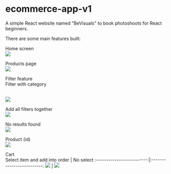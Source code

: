 # ecommerce-app-v1

A simple React website named "BeVisuals" to book photoshoots for React beginners. 

There are some main features built:

Home screen
<br />
![](https://scontent.fosu1-1.fna.fbcdn.net/v/t1.15752-9/309118221_625556589043488_2822474397561608355_n.png?_nc_cat=107&ccb=1-7&_nc_sid=ae9488&_nc_ohc=_GPlIRcSksIAX_mI7pb&_nc_ht=scontent.fosu1-1.fna&oh=03_AVJYqqtRT9bYn3XoAfDdOKS6I-so_UCjq2nqsvzJ2xw8Qg&oe=6367CD64)

Products page
<br />
![](https://scontent.fosu1-1.fna.fbcdn.net/v/t1.15752-9/309579016_1278509872948173_6617876151706299289_n.png?_nc_cat=101&ccb=1-7&_nc_sid=ae9488&_nc_ohc=Cfc78ywiRqEAX9ejrh2&tn=JqiEX7488JREkF-I&_nc_ht=scontent.fosu1-1.fna&oh=03_AVLhnk2XgK9nVa-CgLxjc2lt_-o-6fFudDb0MfkXV6SOBw&oe=636A8098)

Filter feature
<br />
Filter with category            
<br />

![](https://scontent.fosu1-1.fna.fbcdn.net/v/t1.15752-9/309087950_667728717921641_4193994321218416311_n.png?_nc_cat=104&ccb=1-7&_nc_sid=ae9488&_nc_ohc=FOEGSQXBWGgAX_7GR7b&_nc_ht=scontent.fosu1-1.fna&oh=03_AVKugFqpdxFN3KNqx2GzbhVE2hLXpdQMSzmKSQ2LSEqA8w&oe=63695F5C) 

Add all filters together
<br />
![](https://scontent.xx.fbcdn.net/v/t1.15752-9/310839700_871153403800091_4323725491449065027_n.png?stp=dst-png_p403x403&_nc_cat=108&ccb=1-7&_nc_sid=aee45a&_nc_ohc=KBxaFbkrgPYAX-EC3VW&_nc_ad=z-m&_nc_cid=0&_nc_ht=scontent.xx&oh=03_AVK3mSGRjymL2AWHxL-_488E-CyOKErNo3cQxC-h7s-4Wg&oe=636B0D16) 

No results found
<br />
![](https://scontent.xx.fbcdn.net/v/t1.15752-9/309111795_5235014373292274_7238121186130258093_n.png?stp=dst-png_p403x403&_nc_cat=103&ccb=1-7&_nc_sid=aee45a&_nc_ohc=aBiQAZZJ0HQAX9hw10d&_nc_ad=z-m&_nc_cid=0&_nc_ht=scontent.xx&oh=03_AVLFe__HnvdVdlJ3IZOB_kiXBn3Q-y63nnJHwuH_p8ePxQ&oe=6368C4A1)

Product (id)
<br />
![](https://scontent.xx.fbcdn.net/v/t1.15752-9/309000322_617276746602904_4657841055786618452_n.png?stp=dst-png_p403x403&_nc_cat=107&ccb=1-7&_nc_sid=aee45a&_nc_ohc=I7UJTEUn2VYAX8FNyxB&_nc_ad=z-m&_nc_cid=0&_nc_ht=scontent.xx&oh=03_AVL-CQyuMmgUjzg8aFoI0046TCNWIwsnf-VR64FWHi1IWQ&oe=63683A77)

Cart 
<br />
Select item and add into order            |  No select
:-------------------------:|:-------------------------:
![](https://scontent.xx.fbcdn.net/v/t1.15752-9/310067626_787002839236054_3155429590529013087_n.png?stp=dst-png_p403x403&_nc_cat=107&ccb=1-7&_nc_sid=aee45a&_nc_ohc=Wu_M_2hrMuoAX_J442w&_nc_ad=z-m&_nc_cid=0&_nc_ht=scontent.xx&oh=03_AVKxK6Vw9eygyne5Y9TAOhmh6MBU2RRkQuSFNRa1o6f7_Q&oe=6368F672) |
![](https://scontent.xx.fbcdn.net/v/t1.15752-9/310580561_657680382365633_2014020877315307644_n.png?stp=dst-png_p403x403&_nc_cat=105&ccb=1-7&_nc_sid=aee45a&_nc_ohc=M8cFHgNYnLwAX9MLR1h&_nc_ad=z-m&_nc_cid=0&_nc_ht=scontent.xx&oh=03_AVLilk56HNkWMcPfW1U0-rFe4wfG0_a8xOYbZ3mAbpgwWQ&oe=636958AA)

